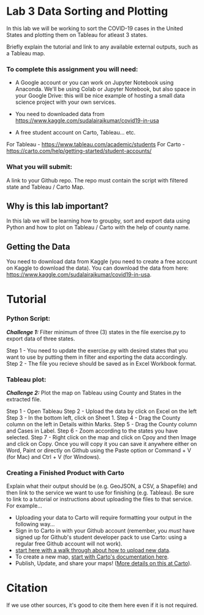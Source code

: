 # Lab 3 Data Sorting and Plotting

In this lab we will be working to sort the COVID-19 cases in the United States and plotting them on Tableau for atleast 3 states.


Briefly explain the tutorial and link to any available external outputs, such as a Tableau map.   

### To complete this assignment you will need:
- A Google account or you can work on Jupyter Notebook using Anaconda. We'll be using Colab or Jupyter Notebook, but also space in your Google Drive: this will be nice example of hosting a small data science project with your own services.

- You need to downloaded data from https://www.kaggle.com/sudalairajkumar/covid19-in-usa
- A free student account on Carto, Tableau... etc. 

For Tableau - https://www.tableau.com/academic/students
For Carto - https://carto.com/help/getting-started/student-accounts/

### What you will submit:
A link to your Github repo. The repo must contain the script with filtered state and Tableau / Carto Map. 

## Why is this lab important?
In this lab we will be learning how to groupby, sort and export data using Python and how to plot on Tableau / Carto with the help of county name.

## Getting the Data
You need to download data from Kaggle (you need to create a free account on Kaggle to download the data). You can download the data from here: https://www.kaggle.com/sudalairajkumar/covid19-in-usa.
# Tutorial

### Python Script: 
***Challenge 1:*** Filter minimum of three (3) states in the file exercise.py to export data of three states.

Step 1 - You need to update the exercise.py with desired states that you want to use by putting them in filter and exporting the data accordingly.  
Step 2 - The file you recieve should be saved as in Excel Workbook format. 

### Tableau plot:
***Challenge 2:*** Plot the map on Tableau using County and States in the extracted file.

Step 1 - Open Tableau
Step 2 - Upload the data by click on Excel on the left
Step 3 - In the bottom left, click on Sheet 1.
Step 4 - Drag the County column on the left in Details within Marks.
Step 5 - Drag the County column and Cases in Label.
Step 6 - Zoom according to the states you have selected.
Step 7 - Right click on the map and click on Cpoy and then Image and click on Copy. Once you will copy it you can save it anywhere either on Word, Paint or directly on Github using the Paste option or Command + V (for Mac) and Ctrl + V (for Windows).

### Creating a Finished Product with Carto
Explain what their output should be (e.g. GeoJSON, a CSV, a Shapefile) and then link to the service we want to use for finishing (e.g. Tableau). Be sure to link to a tutorial or instructions about uploading the files to that service. For example...
- Uploading your data to Carto will require formatting your output in the following way... 
- Sign in to Carto in with your Github account (remember, you *must* have signed up for Github's student developer pack to use Carto: using a regular free Github account will not work). 
- [start here with a walk through about how to upload new data](https://carto.com/help/tutorials/getting-started-with-carto-builder/).
- To create a new map, [start with Carto's documentation here](https://carto.com/help/tutorials/using-builder/).
- Publish, Update, and share your maps! ([More details on this at Carto](https://carto.com/help/tutorials/publishing-and-sharing-maps/)). 

# Citation
If we use other sources, it's good to cite them here even if it is not required. 
